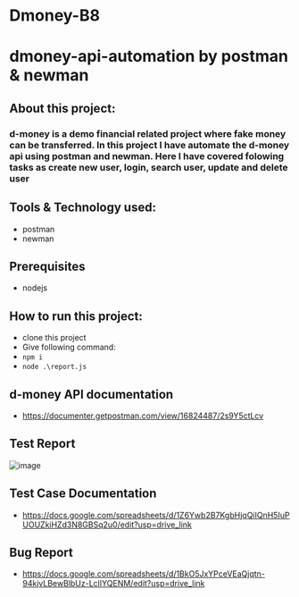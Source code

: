 # Dmoney-B8
# dmoney-api-automation by postman & newman

## About this project:
### d-money is a demo financial related project where fake money can be transferred. In this project I have automate the d-money api using postman and newman. Here I have covered folowing tasks as create new user, login, search user, update and delete user

## Tools & Technology used:
- postman
- newman

## Prerequisites
- nodejs

## How to run this project:
- clone this project
- Give following command:
- ``` npm i ```
- ``` node .\report.js ```

## d-money API documentation
- https://documenter.getpostman.com/view/16824487/2s9Y5ctLcv

## Test Report
![image](https://github.com/toufasaha/dmoney-api-automation-postman-newman-b8/assets/55781612/322f798f-40d3-413a-b9cf-69b212d41a02)

## Test Case Documentation
- https://docs.google.com/spreadsheets/d/1Z6Ywb2B7KgbHjqQiIQnH5IuPUOUZkiHZd3N8GBSq2u0/edit?usp=drive_link

## Bug Report
- https://docs.google.com/spreadsheets/d/1BkO5JxYPceVEaQjqtn-94kjvLBewBlbUz-LclIYQENM/edit?usp=drive_link
